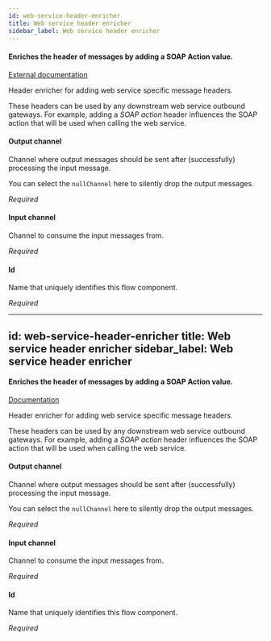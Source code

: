 ```yaml
---
id: web-service-header-enricher
title: Web service header enricher
sidebar_label: Web service header enricher
---
```

#### Enriches the header of messages by adding a SOAP Action value.
<a href="https://docs.spring.io/spring-integration/docs/4.3.x/reference/html/messaging-transformation-chapter.html#header-enricher" target="_blank">External documentation</a>

Header enricher for adding web service specific message headers.

These headers can be used by any downstream web service outbound gateways. For example, adding a <i>SOAP action</i> header influences the SOAP action that will be used when calling the web service.

#### Output channel
Channel where output messages should be sent after (successfully) processing the input message.

You can select the <code>nullChannel</code> here to silently drop the output messages.

<i>Required</i>

#### Input channel
Channel to consume the input messages from.

<i>Required</i>

#### Id
Name that uniquely identifies this flow component.

<i>Required</i>

---
id: web-service-header-enricher
title: Web service header enricher
sidebar_label: Web service header enricher
---
#### Enriches the header of messages by adding a SOAP Action value.
<a href="http://docs.spring.io/spring-integration/docs/2.1.x/reference/html/messaging-transformation-chapter.html#header-enricher" target="_blank">Documentation</a>

Header enricher for adding web service specific message headers.

These headers can be used by any downstream web service outbound gateways. For example, adding a <i>SOAP action</i> header influences the SOAP action that will be used when calling the web service.

#### Output channel
Channel where output messages should be sent after (successfully) processing the input message.

You can select the <code>nullChannel</code> here to silently drop the output messages.

<i>Required</i>

#### Input channel
Channel to consume the input messages from.

<i>Required</i>

#### Id
Name that uniquely identifies this flow component.

<i>Required</i>

